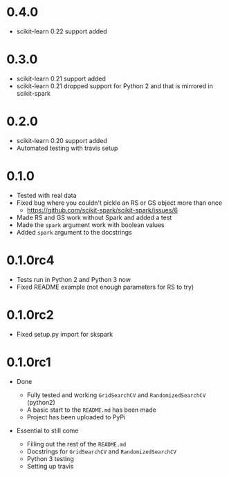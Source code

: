 # 0.4.0
- scikit-learn 0.22 support added

# 0.3.0

- scikit-learn 0.21 support added
- scikit-learn 0.21 dropped support for Python 2 and that is mirrored in scikit-spark

# 0.2.0

- scikit-learn 0.20 support added
- Automated testing with travis setup

# 0.1.0

- Tested with real data
- Fixed bug where you couldn't pickle an RS or GS object more than once
    - https://github.com/scikit-spark/scikit-spark/issues/6
- Made RS and GS work without Spark and added a test     
- Made the `spark` argument work with boolean values
- Added `spark` argument to the docstrings 

# 0.1.0rc4

- Tests run in Python 2 and Python 3 now
- Fixed README example (not enough parameters for RS to try)


# 0.1.0rc2

- Fixed setup.py import for skspark


# 0.1.0rc1

- Done
    - Fully tested and working `GridSearchCV` and `RandomizedSearchCV` (python2)
    - A basic start to the `README.md` has been made
    - Project has been uploaded to PyPi

- Essential to still come
    - Filling out the rest of the `README.md`
    - Docstrings for `GridSearchCV` and `RandomizedSearchCV`
    - Python 3 testing
    - Setting up travis
